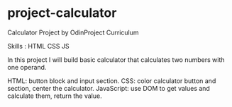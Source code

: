 # project-calculator

Calculator Project by OdinProject Curriculum

Skills : HTML CSS JS

In this project I will build basic calculator that calculates two numbers with one operand.

HTML: button block and input section.
CSS: color calculator button and section, center the calculator.
JavaScript: use DOM to get values and calculate them, return the value.

